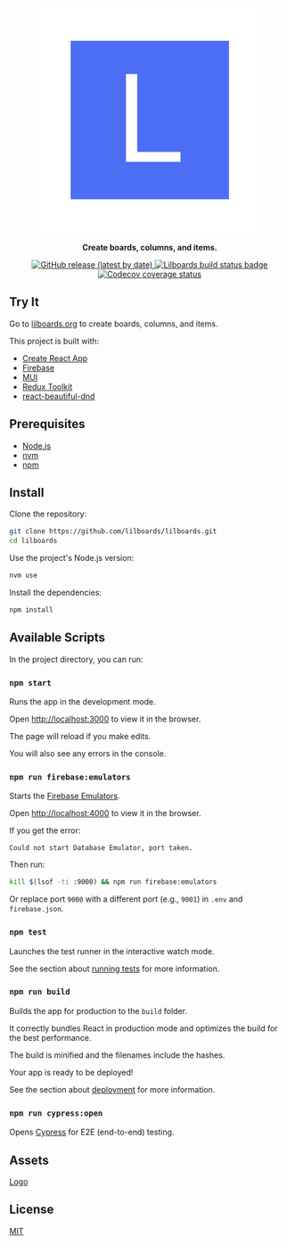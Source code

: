 <div align="center">
  <a href="https://lilboards.org/">
    <img src="public/logo.svg" alt="Lilboards">
  </a>
  <p><strong>Create boards, columns, and items.</strong></p>
  <p>
    <a href="https://github.com/lilboards/lilboards/releases">
      <img alt="GitHub release (latest by date)" src="https://img.shields.io/github/v/release/lilboards/lilboards">
    </a>
    <a href="https://github.com/lilboards/lilboards/actions/workflows/build.yml">
      <img src="https://github.com/lilboards/lilboards/actions/workflows/build.yml/badge.svg" alt="Lilboards build status badge">
    </a>
    <a href="https://codecov.io/gh/lilboards/lilboards">
      <img src="https://codecov.io/gh/lilboards/lilboards/branch/master/graph/badge.svg?token=G6U7W4ZJUN" alt="Codecov coverage status">
    </a>
  </p>
</div>

## Try It

Go to [lilboards.org](https://lilboards.org/) to create boards, columns, and items.

This project is built with:

- [Create React App](https://create-react-app.dev/)
- [Firebase](https://firebase.google.com/)
- [MUI](https://mui.com/)
- [Redux Toolkit](https://redux-toolkit.js.org/)
- [react-beautiful-dnd](https://github.com/atlassian/react-beautiful-dnd#readme)

## Prerequisites

- [Node.js](https://nodejs.org/)
- [nvm](https://github.com/nvm-sh/nvm#readme)
- [npm](https://docs.npmjs.com/downloading-and-installing-node-js-and-npm)

## Install

Clone the repository:

```sh
git clone https://github.com/lilboards/lilboards.git
cd lilboards
```

Use the project's Node.js version:

```sh
nvm use
```

Install the dependencies:

```sh
npm install
```

## Available Scripts

In the project directory, you can run:

### `npm start`

Runs the app in the development mode.

Open [http://localhost:3000](http://localhost:3000) to view it in the browser.

The page will reload if you make edits.

You will also see any errors in the console.

### `npm run firebase:emulators`

Starts the [Firebase Emulators](https://firebase.google.com/docs/rules/emulator-setup).

Open [http://localhost:4000](http://localhost:4000) to view it in the browser.

If you get the error:

```
Could not start Database Emulator, port taken.
```

Then run:

```sh
kill $(lsof -ti :9000) && npm run firebase:emulators
```

Or replace port `9000` with a different port (e.g., `9001`) in `.env` and `firebase.json`.

### `npm test`

Launches the test runner in the interactive watch mode.

See the section about [running tests](https://create-react-app.dev/docs/running-tests/) for more information.

### `npm run build`

Builds the app for production to the `build` folder.

It correctly bundles React in production mode and optimizes the build for the best performance.

The build is minified and the filenames include the hashes.

Your app is ready to be deployed!

See the section about [deployment](https://create-react-app.dev/docs/deployment/) for more information.

### `npm run cypress:open`

Opens [Cypress](https://www.cypress.io/) for E2E (end-to-end) testing.

## Assets

[Logo](https://excalidraw.com/#json=5123776568098816,InQI3in09fDMlrMULQDmSQ)

## License

[MIT](LICENSE)
